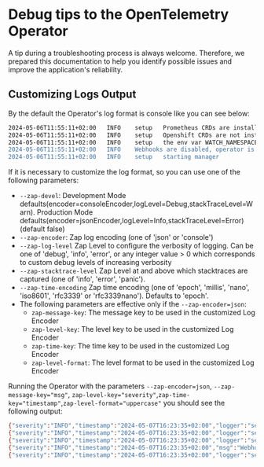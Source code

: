 # Debug tips to the OpenTelemetry Operator

A tip during a troubleshooting process is always welcome. Therefore, we prepared this documentation to help you identify possible issues and improve the application's reliability.

## Customizing Logs Output
By the default the Operator's log format is console like you can see below:
```bash
2024-05-06T11:55:11+02:00	INFO	setup	Prometheus CRDs are installed, adding to scheme.
2024-05-06T11:55:11+02:00	INFO	setup	Openshift CRDs are not installed, skipping adding to scheme.
2024-05-06T11:55:11+02:00	INFO	setup	the env var WATCH_NAMESPACE isn't set, watching all namespaces
2024-05-06T11:55:11+02:00	INFO	Webhooks are disabled, operator is running an unsupported mode	{"ENABLE_WEBHOOKS": "false"}
2024-05-06T11:55:11+02:00	INFO	setup	starting manager
```

If it is necessary to customize the log format, so you can use one of the following parameters:
- `--zap-devel`:                                        Development Mode defaults(encoder=consoleEncoder,logLevel=Debug,stackTraceLevel=Warn). Production Mode defaults(encoder=jsonEncoder,logLevel=Info,stackTraceLevel=Error) (default false)
- `--zap-encoder`:                               Zap log encoding (one of 'json' or 'console')
- `--zap-log-level`                              Zap Level to configure the verbosity of logging. Can be one of 'debug', 'info', 'error', or any integer value > 0 which corresponds to custom debug levels of increasing verbosity
- `--zap-stacktrace-level`                        Zap Level at and above which stacktraces are captured (one of 'info', 'error', 'panic').
- `--zap-time-encoding`                   Zap time encoding (one of 'epoch', 'millis', 'nano', 'iso8601', 'rfc3339' or 'rfc3339nano'). Defaults to 'epoch'.
- The following parameters are effective only if the `--zap-encoder=json`:
  - `zap-message-key`: The message key to be used in the customized Log Encoder
  - `zap-level-key`: The level key to be used in the customized Log Encoder
  - `zap-time-key`: The time key to be used in the customized Log Encoder
  - `zap-level-format`: The level format to be used in the customized Log Encoder

Running the Operator with the parameters `--zap-encoder=json`, `--zap-message-key="msg"`, `zap-level-key="severity"`,`zap-time-key="timestamp"`,`zap-level-format="uppercase"` you should see the following output:
```bash
{"severity":"INFO","timestamp":"2024-05-07T16:23:35+02:00","logger":"setup","msg":"Prometheus CRDs are installed, adding to scheme."}
{"severity":"INFO","timestamp":"2024-05-07T16:23:35+02:00","logger":"setup","msg":"Openshift CRDs are not installed, skipping adding to scheme."}
{"severity":"INFO","timestamp":"2024-05-07T16:23:35+02:00","logger":"setup","msg":"the env var WATCH_NAMESPACE isn't set, watching all namespaces"}
{"severity":"INFO","timestamp":"2024-05-07T16:23:35+02:00","msg":"Webhooks are disabled, operator is running an unsupported mode","ENABLE_WEBHOOKS":"false"}
{"severity":"INFO","timestamp":"2024-05-07T16:23:35+02:00","logger":"setup","msg":"starting manager"}
```
